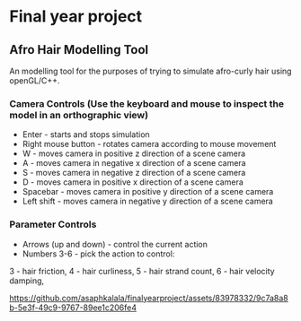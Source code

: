 ﻿# Final year project
## Afro Hair Modelling Tool ##
An modelling tool for the purposes of trying to simulate afro-curly hair using openGL/C++.

### Camera Controls (Use the keyboard and mouse to inspect the model in an orthographic view)
* Enter - starts and stops simulation
* Right mouse button - rotates camera according to mouse movement
* W - moves camera in positive z direction of a scene camera
* A - moves camera in negative x direction of a scene camera
* S - moves camera in negative z direction of a scene camera
* D - moves camera in positive x direction of a scene camera
* Spacebar - moves camera in positive y direction of a scene camera
* Left shift - moves camera in negative y direction of a scene camera

### Parameter Controls
* Arrows (up and down) - control the current action
* Numbers 3-6 - pick the action to control:


3 - hair friction,
4 - hair curliness,
5 - hair strand count,
6 - hair velocity damping,


https://github.com/asaphkalala/finalyearproject/assets/83978332/9c7a8a8b-5e3f-49c9-9767-89ee1c206fe4

